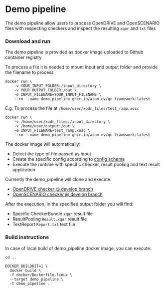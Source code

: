 # Demo pipeline

The demo pipeline allow users to process OpenDRIVE and OpenSCENARIO files with respecting checkers and inspect the resulting `xqar` and `txt` files

### Download and run

The demo pipeline is provided as docker image uploaded to Github container registry

To process a file it is needed to mount input and output folder and provide the filename to process

```
docker run \
    -v YOUR_INPUT_FOLDER:/input_directory \
    -v YOUR_OUTPUT_FOLDER:/out \
    -e INPUT_FILENAME=YOUR_INPUT_FILENAME \
    --rm --name demo_pipeline ghcr.io/asam-ev/qc-framework:latest
```

E.g. To process the file at `/home/user/xodr_files/test_ramp.xosc`

```
docker run \
    -v /home/user/xodr_files:/input_directory \
    -v /home/user/output:/out \
    -e INPUT_FILENAME=test_ramp.xosc \
    --rm --name demo_pipeline ghcr.io/asam-ev/qc-framework:latest
```


The docker image will automatically:
- Detect the type of file passed as input
- Create the specific config according to [config schema](../doc/schema/config_format.xsd)
- Execute the runtime with specific checker, result pooling and text result application

Currently the demo_pipeline will clone and execute:

- [OpenDRIVE checker @ develop branch](https://github.com/asam-ev/qc-opendrive/tree/develop)
- [OpenSCENARIO checker @ develop branch](https://github.com/asam-ev/qc-openscenarioxml/tree/develop)

After the execution, in the specified output folder you will find:

- Specific CheckerBundle `xqar` result file
- ResultPooling `Result.xqar` result file
- TextReport `Report.txt` text file

### Build instructions

In case of local build of demo_pipeline docker image, you can execute:

```
cd ..

DOCKER_BUILDKIT=1 \
  docker build \
  -f docker/Dockerfile.linux \
  --target demo_pipeline \
  -t demo_pipeline .
```
